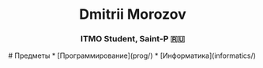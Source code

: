 <h1 align="center"> Dmitrii Morozov</h1>
<h3 align="center">ITMO Student, Saint-P 🇷🇺</h3>
# Предметы
* [Программирование](prog/) 
* [Информатика](informatics/)

